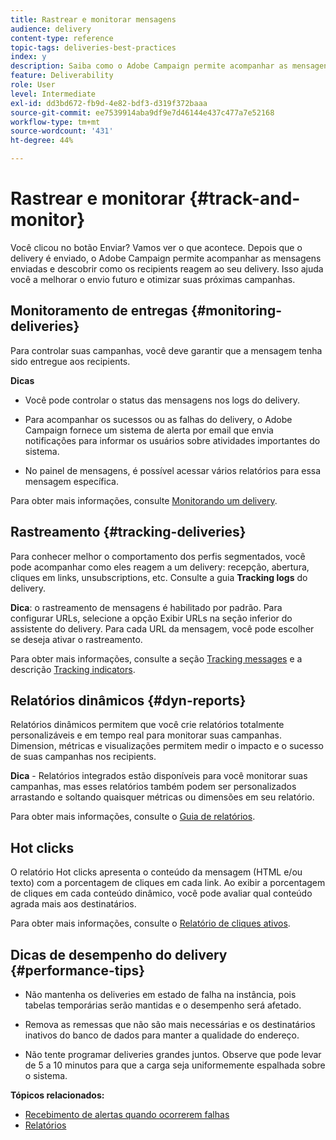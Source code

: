 ```yaml
---
title: Rastrear e monitorar mensagens
audience: delivery
content-type: reference
topic-tags: deliveries-best-practices
index: y
description: Saiba como o Adobe Campaign permite acompanhar as mensagens enviadas e descobrir como os recipients reagem ao seu delivery
feature: Deliverability
role: User
level: Intermediate
exl-id: dd3bd672-fb9d-4e82-bdf3-d319f372baaa
source-git-commit: ee7539914aba9df9e7d46144e437c477a7e52168
workflow-type: tm+mt
source-wordcount: '431'
ht-degree: 44%

---
```


# Rastrear e monitorar {#track-and-monitor}

Você clicou no botão Enviar? Vamos ver o que acontece. Depois que o delivery é enviado, o Adobe Campaign permite acompanhar as mensagens enviadas e descobrir como os recipients reagem ao seu delivery. Isso ajuda você a melhorar o envio futuro e otimizar suas próximas campanhas.

## Monitoramento de entregas {#monitoring-deliveries}

Para controlar suas campanhas, você deve garantir que a mensagem tenha sido entregue aos recipients.

**Dicas**

* Você pode controlar o status das mensagens nos logs do delivery.

* Para acompanhar os sucessos ou as falhas do delivery, o Adobe Campaign fornece um sistema de alerta por email que envia notificações para informar os usuários sobre atividades importantes do sistema.

* No painel de mensagens, é possível acessar vários relatórios para essa mensagem específica.

Para obter mais informações, consulte [Monitorando um delivery](../../sending/using/monitoring-a-delivery.md).

## Rastreamento {#tracking-deliveries}

Para conhecer melhor o comportamento dos perfis segmentados, você pode acompanhar como eles reagem a um delivery: recepção, abertura, cliques em links, unsubscriptions, etc. Consulte a guia **Tracking logs** do delivery.

**Dica**: o rastreamento de mensagens é habilitado por padrão. Para configurar URLs, selecione a opção Exibir URLs na seção inferior do assistente do delivery. Para cada URL da mensagem, você pode escolher se deseja ativar o rastreamento.

Para obter mais informações, consulte a seção [Tracking messages](../../sending/using/tracking-messages.md) e a descrição [Tracking indicators](../../reporting/using/tracking-indicators.md).

## Relatórios dinâmicos {#dyn-reports}

Relatórios dinâmicos permitem que você crie relatórios totalmente personalizáveis e em tempo real para monitorar suas campanhas. Dimension, métricas e visualizações permitem medir o impacto e o sucesso de suas campanhas nos recipients.

**Dica**  - Relatórios integrados estão disponíveis para você monitorar suas campanhas, mas esses relatórios também podem ser personalizados arrastando e soltando quaisquer métricas ou dimensões em seu relatório.

Para obter mais informações, consulte o [Guia de relatórios](../../reporting/using/about-dynamic-reports.md).

## Hot clicks

O relatório Hot clicks apresenta o conteúdo da mensagem (HTML e/ou texto) com a porcentagem de cliques em cada link. Ao exibir a porcentagem de cliques em cada conteúdo dinâmico, você pode avaliar qual conteúdo agrada mais aos destinatários.

Para obter mais informações, consulte o [Relatório de cliques ativos](../../reporting/using/hot-clicks.md).

## Dicas de desempenho do delivery {#performance-tips}

* Não mantenha os deliveries em estado de falha na instância, pois tabelas temporárias serão mantidas e o desempenho será afetado.

* Remova as remessas que não são mais necessárias e os destinatários inativos do banco de dados para manter a qualidade do endereço.

* Não tente programar deliveries grandes juntos. Observe que pode levar de 5 a 10 minutos para que a carga seja uniformemente espalhada sobre o sistema.

**Tópicos relacionados:**

* [Recebimento de alertas quando ocorrerem falhas](../../sending/using/receiving-alerts-when-failures-happen.md)
* [Relatórios](../../reporting/using/about-dynamic-reports.md)
